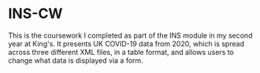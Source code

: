 # INS-CW

This is the coursework I completed as part of the INS module in my second year at King's. It presents UK COVID-19 data from 2020, which is spread across three different XML files, in a table format, and allows users to change what data is displayed via a form.
